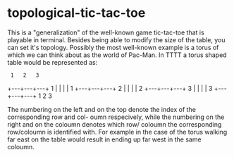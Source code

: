 # topological-tic-tac-toe

This is a "generalization" of the well-known game tic-tac-toe that is playable in terminal. 
Besides being able to modify the size of the table, you can set it's topology. Possibly the
most well-known example is a torus of which we can think about as the world of Pac-Man. In 
TTTT a torus shaped table would be represented as:

     1   2   3   
   +---+---+---+
1  |   |   |   | 1
   +---+---+---+
2  |   |   |   | 2
   +---+---+---+
3  |   |   |   | 3
   +---+---+---+
     1   2   3   

The numbering on the left and on the top denote the index of the corresponding row and col-
oumn respecively, while the numbering on the right and on the coloumn denotes which row/
coloumn the corresponding row/coloumn is identified with. For example in the case of the 
torus walking far east on the table would result in ending up far west in the same coloumn.

